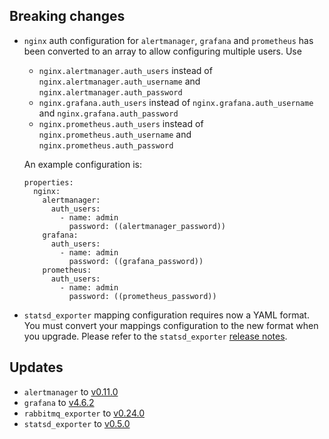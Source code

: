 ## Breaking changes

* `nginx` auth configuration for `alertmanager`, `grafana` and `prometheus` has been converted to an array to allow configuring multiple users. Use
  * `nginx.alertmanager.auth_users` instead of `nginx.alertmanager.auth_username` and `nginx.alertmanager.auth_password`
  * `nginx.grafana.auth_users` instead of `nginx.grafana.auth_username` and `nginx.grafana.auth_password`
  * `nginx.prometheus.auth_users` instead of `nginx.prometheus.auth_username` and `nginx.prometheus.auth_password`

  An example configuration is:
  ```
  properties:
    nginx:
      alertmanager:
        auth_users:
          - name: admin
            password: ((alertmanager_password))
      grafana:
        auth_users:
          - name: admin
            password: ((grafana_password))
      prometheus:
        auth_users:
          - name: admin
            password: ((prometheus_password))
  ```

* `statsd_exporter` mapping configuration requires now a YAML format. You must convert your mappings configuration to the new format when you upgrade. Please refer to the `statsd_exporter` [release notes](https://github.com/prometheus/statsd_exporter/releases/tag/v0.5.0).

## Updates

* `alertmanager` to [v0.11.0](https://github.com/prometheus/alertmanager/releases/tag/v0.11.0)
* `grafana` to [v4.6.2](https://github.com/grafana/grafana/releases/tag/v4.6.2)
* `rabbitmq_exporter` to [v0.24.0](https://github.com/kbudde/rabbitmq_exporter/releases/tag/v0.24.0)
* `statsd_exporter` to [v0.5.0](https://github.com/prometheus/statsd_exporter/releases/tag/v0.5.0)
